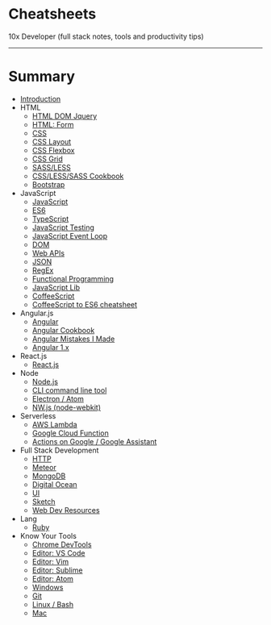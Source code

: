 # Cheatsheets

10x Developer (full stack notes, tools and productivity tips) 

---
# Summary

* [Introduction](README.md)
* HTML
    * [HTML DOM Jquery](HTML_DOM_JQuery.md)
    * [HTML: Form](html_form.md)
    * [CSS](CSS.md)
    * [CSS Layout](CSS_Layout.md)
    * [CSS Flexbox](CSS_Flexbox.md)
    * [CSS Grid](CSS_Grid.md)
    * [SASS/LESS](CSS_SASS.md)
    * [CSS/LESS/SASS Cookbook](CSS_Cookbook.md)
    * [Bootstrap](Bootstrap.md)
* JavaScript
    * [JavaScript](javascript.md)
    * [ES6](ES6.md)
    * [TypeScript](typescript.md)
    * [JavaScript Testing](javaScript_testing.md)
    * [JavaScript Event Loop](javaScript_event_loop.md)
    * [DOM](dom.md)
    * [Web APIs](web_api.md)
    * [JSON](json.md)
    * [RegEx](RegEx.md)
    * [Functional Programming](functional_programming.md)
    * [JavaScript Lib](javascript_lib.md)
    * [CoffeeScript](coffeescript.md)
    * [CoffeeScript to ES6 cheatsheet](coffeescript_to_es6.md)
* Angular.js
    * [Angular](Angular.md)
    * [Angular Cookbook](Angular_Cookbook.md)
    * [Angular Mistakes I Made](Angular_MIM.md)
    * [Angular 1.x](Angular_js_1.x.md)
* React.js
    * [React.js](reactjs.md)
* Node
    * [Node.js](node.md)
    * [CLI command line tool](cli.md)
    * [Electron / Atom](Electron.md)
    * [NW.js \(node-webkit\)](nw.md)
* Serverless
    * [AWS Lambda](aws_lambda.md)
    * [Google Cloud Function](google_cloud_function.md)
    * [Actions on Google / Google Assistant](actions_on_google.md)
* Full Stack Development
    * [HTTP](http.md)
    * [Meteor](meteor.md)
    * [MongoDB](mongodb.md)
    * [Digital Ocean](DigitalOcean.md)
    * [UI](ui_domain.md)
    * [Sketch](sketch.md)
    * [Web Dev Resources](web_dev_resources.md)
* Lang
    * [Ruby](ruby.md)
* Know Your Tools
    * [Chrome DevTools](DevTools.md)
    * [Editor: VS Code](editor_vs_code.md)
    * [Editor: Vim](editor_vim.md)
    * [Editor: Sublime](editor_sublime.md)
    * [Editor: Atom](editor_atom.md)
    * [Windows](development_tools.md)
    * [Git](git.md)
    * [Linux / Bash](linux_bash.md)
    * [Mac](mac.md)
